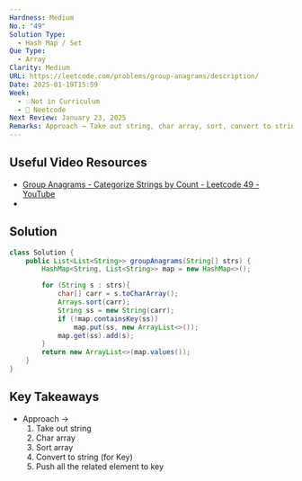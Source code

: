 ```yaml
---
Hardness: Medium
No.: "49"
Solution Type:
  - Hash Map / Set
Que Type:
  - Array
Clarity: Medium
URL: https://leetcode.com/problems/group-anagrams/description/
Date: 2025-01-19T15:59
Week:
  - 💥Not in Curriculum
  - 🚀 Neetcode
Next Review: January 23, 2025
Remarks: Approach → Take out string, char array, sort, convert to string, use this string as a key, then push all the related element to key
---
```


## Useful Video Resources

- [Group Anagrams - Categorize Strings by Count - Leetcode 49 - YouTube](https://youtu.be/vzdNOK2oB2E)
- 

## Solution

```Java fold title="Try Yourself First"
class Solution {
    public List<List<String>> groupAnagrams(String[] strs) {
        HashMap<String, List<String>> map = new HashMap<>();

        for (String s : strs){
            char[] carr = s.toCharArray();
            Arrays.sort(carr);
            String ss = new String(carr);
            if (!map.containsKey(ss)) 
                map.put(ss, new ArrayList<>());
            map.get(ss).add(s);
        }        
        return new ArrayList<>(map.values());
    }
}
```

## Key Takeaways

- Approach → 
	1. Take out string
	2. Char array
	3. Sort array
	4. Convert to string (for Key)
	5. Push all the related element to key